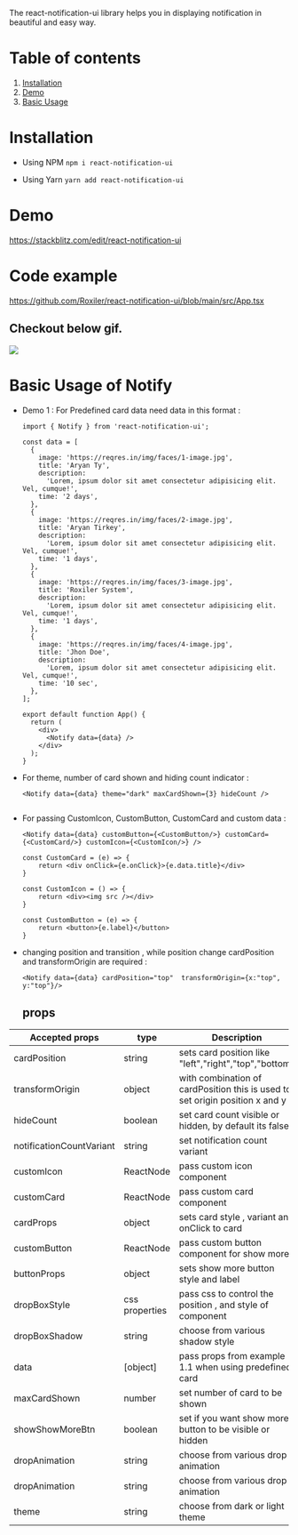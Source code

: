 The react-notification-ui library helps you in displaying notification in beautiful and easy way.

# Table of contents

1. [Installation](#installation)
2. [Demo](#demo)
3. [Basic Usage](#basic-usage)

# Installation

- Using NPM
  `npm i react-notification-ui`

- Using Yarn
  `yarn add react-notification-ui`

# Demo

https://stackblitz.com/edit/react-notification-ui

# Code example

https://github.com/Roxiler/react-notification-ui/blob/main/src/App.tsx

## Checkout below gif.

![](https://i.ibb.co/khjDzw6/ezgif-com-video-to-gif.gif)

# Basic Usage of Notify

- Demo 1 : For Predefined card data need data in this format :

  ```
  import { Notify } from 'react-notification-ui';

  const data = [
    {
      image: 'https://reqres.in/img/faces/1-image.jpg',
      title: 'Aryan Ty',
      description:
        'Lorem, ipsum dolor sit amet consectetur adipisicing elit. Vel, cumque!',
      time: '2 days',
    },
    {
      image: 'https://reqres.in/img/faces/2-image.jpg',
      title: 'Aryan Tirkey',
      description:
        'Lorem, ipsum dolor sit amet consectetur adipisicing elit. Vel, cumque!',
      time: '1 days',
    },
    {
      image: 'https://reqres.in/img/faces/3-image.jpg',
      title: 'Roxiler System',
      description:
        'Lorem, ipsum dolor sit amet consectetur adipisicing elit. Vel, cumque!',
      time: '1 days',
    },
    {
      image: 'https://reqres.in/img/faces/4-image.jpg',
      title: 'Jhon Doe',
      description:
        'Lorem, ipsum dolor sit amet consectetur adipisicing elit. Vel, cumque!',
      time: '10 sec',
    },
  ];

  export default function App() {
    return (
      <div>
        <Notify data={data} />
      </div>
    );
  }
  ```

- For theme, number of card shown and hiding count indicator :

  ```
  <Notify data={data} theme="dark" maxCardShown={3} hideCount />
 
  ```

- For passing CustomIcon, CustomButton, CustomCard and custom data : 

  ```
  <Notify data={data} customButton={<CustomButton/>} customCard={<CustomCard/>} customIcon={<CustomIcon/>} />

  const CustomCard = (e) => {
      return <div onClick={e.onClick}>{e.data.title}</div>
  }

  const CustomIcon = () => {
      return <div><img src /></div>
  }

  const CustomButton = (e) => {
      return <button>{e.label}</button>
  }

  ```

- changing position and transition , while position change cardPosition and transformOrigin are required :

  ```
  <Notify data={data} cardPosition="top"  transformOrigin={x:"top", y:"top"}/>
  
  ```


  ## props

| Accepted props           | type           | Description                                                                  |
| ------------------------ | -------------- | ---------------------------------------------------------------------------- |
| cardPosition             | string         | sets card position like "left","right","top","bottom"                        |
| transformOrigin          | object         | with combination of cardPosition this is used to set origin position x and y |
| hideCount                | boolean        | set card count visible or hidden, by default its false                       |
| notificationCountVariant | string         | set notification count variant                                               |
| customIcon               | ReactNode      | pass custom icon component                                                   |
| customCard               | ReactNode      | pass custom card component                                                   |
| cardProps                | object         | sets card style , variant and onClick to card                                |
| customButton             | ReactNode      | pass custom button component for show more                                   |
| buttonProps              | object         | sets show more button style and label                                        |
| dropBoxStyle             | css properties | pass css to control the position , and style of component                    |
| dropBoxShadow            | string         | choose from various shadow style                                             |
| data                     | [object]       | pass props from example 1.1 when using predefined card                       |
| maxCardShown             | number         | set number of card to be shown                                               |
| showShowMoreBtn          | boolean        | set if you want show more button to be visible or hidden                     |
| dropAnimation            | string         | choose from various drop animation                                           |
| dropAnimation            | string         | choose from various drop animation                                           |
| theme                    | string         | choose from dark or light theme                                              |